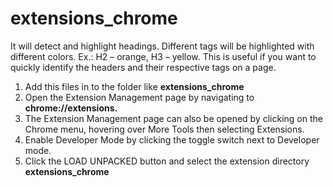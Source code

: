 # extensions_chrome
It will detect and highlight headings. Different tags will be highlighted with different colors. Ex.: H2 – orange, H3 – yellow. This is useful if you want to quickly identify the headers and their respective tags on a page.

1. Add this files in to the folder like **extensions_chrome**
1. Open the Extension Management page by navigating to **chrome://extensions.**
1. The Extension Management page can also be opened by clicking on the Chrome menu, hovering over More Tools then selecting Extensions.
1. Enable Developer Mode by clicking the toggle switch next to Developer mode.
1. Click the LOAD UNPACKED button and select the extension directory **extensions_chrome**
